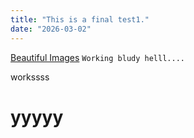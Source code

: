 ```yaml
---
title: "This is a final test1."
date: "2026-03-02"
---
```


[Beautiful Images](https://www.pexels.com/search/beautiful/)
`Working bludy helll....`

workssss
# yyyyy